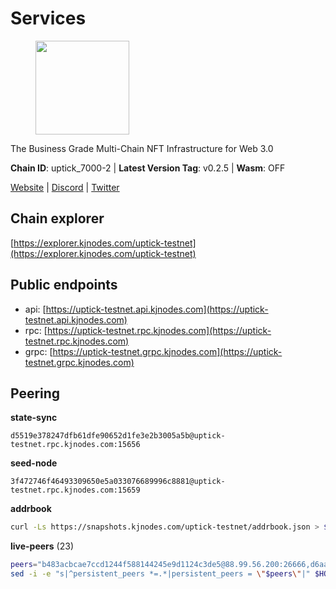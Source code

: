 # Services

<figure><img src="https://raw.githubusercontent.com/kj89/testnet_manuals/main/pingpub/logos/uptick.png" width="150" alt=""><figcaption></figcaption></figure>

The Business Grade Multi-Chain NFT Infrastructure for Web 3.0

**Chain ID**: uptick_7000-2 | **Latest Version Tag**: v0.2.5 | **Wasm**: OFF

[Website](https://uptick.network) | [Discord](https://discord.gg/UzeHS7fu5H) | [Twitter](https://twitter.com/uptickproject)




## Chain explorer
[https://explorer.kjnodes.com/uptick-testnet](https://explorer.kjnodes.com/uptick-testnet)

## Public endpoints

* api: [https://uptick-testnet.api.kjnodes.com](https://uptick-testnet.api.kjnodes.com)
* rpc: [https://uptick-testnet.rpc.kjnodes.com](https://uptick-testnet.rpc.kjnodes.com)
* grpc: [https://uptick-testnet.grpc.kjnodes.com](https://uptick-testnet.grpc.kjnodes.com)

## Peering

**state-sync**

```text
d5519e378247dfb61dfe90652d1fe3e2b3005a5b@uptick-testnet.rpc.kjnodes.com:15656
```

**seed-node**

```text
3f472746f46493309650e5a033076689996c8881@uptick-testnet.rpc.kjnodes.com:15659
```

**addrbook**
```bash
curl -Ls https://snapshots.kjnodes.com/uptick-testnet/addrbook.json > $HOME/.uptickd/config/addrbook.json
```

**live-peers** (23)
```bash
peers="b483acbcae7ccd1244f588144245e9d1124c3de5@88.99.56.200:26666,d6aad702ecfed6c5e76e2f25dea6b921c3cd7857@154.12.242.252:31656,6af07daddb8a57c01d05d8c0894f8293a41090d0@185.245.183.122:26656,8096fef589ead4cd3a1aef83110b0241e63d5747@38.242.239.25:26656,70c19420bb2d40c5a6c3466c69ead6e0877b9cc7@45.85.250.108:26656,d8777278648d8fc93800692a8b96a7f104df4f9a@194.163.135.127:26656,b14b4e3a46180eccf00d816aed5338db925e2237@185.225.191.149:26656,962d620d21ce5caba3e765501dd9b309cfac234f@78.31.64.11:26356,b9d3fe835ded0b93c39befad43fb3c4964ae740f@91.195.101.100:26656,d5519e378247dfb61dfe90652d1fe3e2b3005a5b@65.109.68.190:15656,75f90b4070eab7a20dc60974c85069389c77d89d@38.242.239.27:26656,7849e4320385434b0828a3e0206a3b69767393f6@65.109.91.227:26656,07df6fd3f41c4bda761931831439ab248eb3dae4@91.223.3.190:55056,7a4f1c0baa2ff31c02163fb658c4eb8d119193c7@95.214.52.173:26656,5368bc0c12a7bfd9d69ba192b06f2be97d28e7ef@185.239.209.56:31656,3666c65e99775b8149396fd5c781dec6a29fb13b@75.119.144.48:31656,1c66685cbf5c8dc0a739eb57c896d35eb2eed17c@141.94.139.233:28656,0105e6bcc1d69031d27817110050319446101362@65.108.197.178:31656,0afb5ce897e69eec34fb32bf87f4a2f93f79e0b3@65.109.65.210:30656,883d6557bef1bae68c4fb569078caf0cf4c45bdd@142.132.202.50:26651,3cffe20d473b0bd4451d330da8b741b5d42dcb44@65.21.131.215:26666,eb5a3112a64944e2bd701ff8aa99ab95209c6310@185.198.27.110:26656,af5262526a0800a29a0a7194e1488a9fa62d0005@195.3.223.208:26656"
sed -i -e "s|^persistent_peers *=.*|persistent_peers = \"$peers\"|" $HOME/.uptickd/config/config.toml
```
